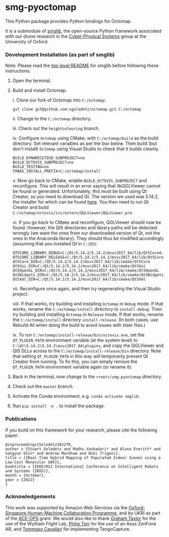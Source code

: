 # smg-pyoctomap

This Python package provides Python bindings for Octomap.

It is a submodule of [smglib](https://github.com/sgolodetz/smglib), the open-source Python framework associated with our drone research in the [Cyber-Physical Systems](https://www.cs.ox.ac.uk/activities/cyberphysical/) group at the University of Oxford.

### Development Installation (as part of smglib)

Note: Please read the [top-level README](https://github.com/sgolodetz/smglib/blob/master/README.md) for smglib before following these instructions.

1. Open the terminal.

2. Build and install Octomap.

   i. Clone our fork of Octomap into `C:/octomap`:

   ```
   git clone git@github.com:sgolodetz/octomap.git C:/octomap
   ```

   ii. Change to the `C:/octomap` directory.

   iii. Check out the `heightcolouring` branch.

   iv. Configure `Octomap` using CMake, with `C:/octomap/build` as the build directory. Set relevant variables as per the box below. Then build (but don't install) `Octomap` using Visual Studio to check that it builds cleanly.

   ```
   BUILD_DYNAMICETD3D_SUBPROJECT=no
   BUILD_OCTOVIS_SUBPROJECT=no
   BUILD_TESTING=no
   CMAKE_INSTALL_PREFIX=C:/octomap/install
   ```

   v. Now go back to CMake, enable `BUILD_OCTOVIS_SUBPROJECT` and reconfigure. This will result in an error saying that libQGLViewer cannot be found or generated. Unfortunately, this must be built using Qt Creator, so you need to download Qt. The version we used was 5.14.2, the installer for which can be found [here](https://download.qt.io/archive/qt/5.14/5.14.2/). You then need to run Qt Creator and build `C:/octomap/octovis/src/extern/QGLViewer/QGLViewer.pro`.

   vi. If you go back to CMake and reconfigure, QGLViewer should now be found. However, the Qt5 directories and library paths will be detected wrongly (we want the ones from our downloaded version of Qt, not the ones in the Anaconda library). They should thus be modified accordingly (assuming that you installed Qt in `C:/Qt`):

   ```
   QT5CORE_LIBRARY_DEBUG=C:/Qt/5.14.2/5.14.2/msvc2017_64/lib/Qt5Cored.lib
   QT5CORE_LIBRARY_RELEASE=C:/Qt/5.14.2/5.14.2/msvc2017_64/lib/Qt5Core.lib
   Qt5Core_DIR=C:/Qt/5.14.2/5.14.2/msvc2017_64/lib/cmake/Qt5Core
   Qt5Gui_DIR=C:/Qt/5.14.2/5.14.2/msvc2017_64/lib/cmake/Qt5Gui
   Qt5OpenGL_DIR=C:/Qt/5.14.2/5.14.2/msvc2017_64/lib/cmake/Qt5OpenGL
   Qt5Widgets_DIR=C:/Qt/5.14.2/5.14.2/msvc2017_64/lib/cmake/Qt5Widgets
   Qt5Xml_DIR=C:/Qt/5.14.2/5.14.2/msvc2017_64/lib/cmake/Qt5Xml
   ```

   vii. Reconfigure once again, and then try regenerating the Visual Studio project. 
   
   viii. If that works, try building and installing `Octomap` in `Debug` mode. If that works, rename the `C:/octomap/install` directory to `install-debug`. Then try building and installing `Octomap` in `Release` mode. If that works, rename the `C:/octomap/install` directory `install-release`. (In both cases, use Rebuild All when doing the build to avoid issues with stale files.)

   ix. To run `C:/octomap/install-release/bin/octovis.exe`, set the `QT_PLUGIN_PATH` environment variable (at the system level) to `C:\Qt\5.14.2\5.14.2\msvc2017_64\plugins`, and copy the QGLViewer and Qt5 DLLs across to the `C:/octomap/install-release/bin` directory. Note that setting `QT_PLUGIN_PATH` in this way will temporarily prevent Qt Creator from running. To fix this, you can simply remove the `QT_PLUGIN_PATH` environment variable again (or rename it).

3. Back in the terminal, now change to the `<root>/smg-pyoctomap` directory.

4. Check out the `master` branch.

5. Activate the Conda environment, e.g. `conda activate smglib`.

6. Run `pip install -e .` to install the package.

### Publications

If you build on this framework for your research, please cite the following paper:
```
@inproceedings{Golodetz2022TR,
author = {Stuart Golodetz and Madhu Vankadari* and Aluna Everitt* and Sangyun Shin* and Andrew Markham and Niki Trigoni},
title = {{Real-Time Hybrid Mapping of Populated Indoor Scenes using a Low-Cost Monocular UAV}},
booktitle = {IEEE/RSJ International Conference on Intelligent Robots and Systems (IROS)},
month = {October},
year = {2022}
}
```

### Acknowledgements

This work was supported by Amazon Web Services via the [Oxford-Singapore Human-Machine Collaboration Programme](https://www.mpls.ox.ac.uk/innovation-and-business-partnerships/human-machine-collaboration/human-machine-collaboration-programme-oxford-research-pillar), and by UKRI as part of the [ACE-OPS](https://gtr.ukri.org/projects?ref=EP%2FS030832%2F1) grant. We would also like to thank [Graham Taylor](https://www.biology.ox.ac.uk/people/professor-graham-taylor) for the use of the Wytham Flight Lab, [Philip Torr](https://eng.ox.ac.uk/people/philip-torr/) for the use of an Asus ZenFone AR, and [Tommaso Cavallari](https://uk.linkedin.com/in/tcavallari) for implementing TangoCapture.
